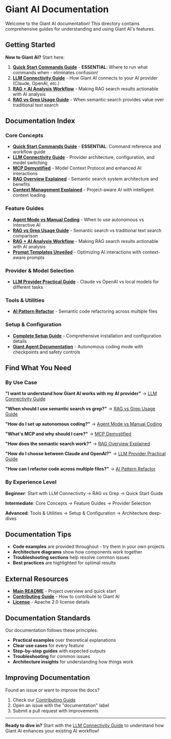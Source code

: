# Giant AI Documentation

Welcome to the Giant AI documentation! This directory contains comprehensive guides for understanding and using Giant AI's features.

## Getting Started

**New to Giant AI?** Start here:

1. **[Quick Start Commands Guide](quick-start-commands.md)** - **ESSENTIAL**: Where to run what commands when - eliminates confusion!
2. **[LLM Connectivity Guide](llm-connectivity-guide.md)** - How Giant AI connects to your AI provider (Claude, OpenAI, etc.)
3. **[RAG + AI Analysis Workflow](rag-ai-analysis-workflow.md)** - Making RAG search results actionable with AI analysis
4. **[RAG vs Grep Usage Guide](rag-search-usage-guide.md)** - When semantic search provides value over traditional text search

## Documentation Index

### Core Concepts
- **[Quick Start Commands Guide](quick-start-commands.md)** - **ESSENTIAL**: Command reference and workflow guide
- **[LLM Connectivity Guide](llm-connectivity-guide.md)** - Provider architecture, configuration, and model switching
- **[MCP Demystified](mcp-demystified.md)** - Model Context Protocol and enhanced AI interactions  
- **[RAG Overview Explained](rag-overview-explained.md)** - Semantic search system architecture and benefits
- **[Context Management Explained](context-management-explained.md)** - Project-aware AI with intelligent context loading

### Feature Guides
- **[Agent Mode vs Manual Coding](agent-mode-vs-manual-coding.md)** - When to use autonomous vs interactive AI
- **[RAG vs Grep Usage Guide](rag-search-usage-guide.md)** - Semantic search vs traditional text search comparison
- **[RAG + AI Analysis Workflow](rag-ai-analysis-workflow.md)** - Making RAG search results actionable with AI analysis
- **[Prompt Templates Unveiled](prompt-templates-unveiled.md)** - Optimizing AI interactions with context-aware prompts

### Provider & Model Selection
- **[LLM Provider Practical Guide](llm-provider-practical-guide.md)** - Claude vs OpenAI vs local models for different tasks

### Tools & Utilities
- **[AI Pattern Refactor](tools/ai-pattern-refactor.md)** - Semantic code refactoring across multiple files

### Setup & Configuration
- **[Complete Setup Guide](../complete_ai_setup.md)** - Comprehensive installation and configuration details
- **[Giant Agent Documentation](../giant-agent.md)** - Autonomous coding mode with checkpoints and safety controls

## Find What You Need

### By Use Case

**"I want to understand how Giant AI works with my AI provider"**
→ [LLM Connectivity Guide](llm-connectivity-guide.md)

**"When should I use semantic search vs grep?"**
→ [RAG vs Grep Usage Guide](rag-search-usage-guide.md)

**"How do I set up autonomous coding?"**
→ [Agent Mode vs Manual Coding](agent-mode-vs-manual-coding.md)

**"What's MCP and why should I care?"**
→ [MCP Demystified](mcp-demystified.md)

**"How does the semantic search work?"**
→ [RAG Overview Explained](rag-overview-explained.md)

**"How do I choose between Claude and OpenAI?"**
→ [LLM Provider Practical Guide](llm-provider-practical-guide.md)

**"How can I refactor code across multiple files?"**
→ [AI Pattern Refactor](tools/ai-pattern-refactor.md)

### By Experience Level

**Beginner**: Start with LLM Connectivity → RAG vs Grep → Quick Start Guide

**Intermediate**: Core Concepts → Feature Guides → Provider Selection

**Advanced**: Tools & Utilities → Setup & Configuration → Architecture deep-dives

## Documentation Tips

- **Code examples** are provided throughout - try them in your own projects
- **Architecture diagrams** show how components work together
- **Troubleshooting sections** help resolve common issues
- **Best practices** are highlighted for optimal results

## External Resources

- **[Main README](../README.md)** - Project overview and quick start
- **[Contributing Guide](../CONTRIBUTING.md)** - How to contribute to Giant AI
- **[License](../LICENSE)** - Apache 2.0 license details

## Documentation Standards

Our documentation follows these principles:
- **Practical examples** over theoretical explanations
- **Clear use cases** for every feature
- **Step-by-step guides** with expected outputs
- **Troubleshooting** for common issues
- **Architecture insights** for understanding how things work

## Improving Documentation

Found an issue or want to improve the docs?
1. Check our [Contributing Guide](../CONTRIBUTING.md)
2. Open an issue with the "documentation" label
3. Submit a pull request with improvements

---

**Ready to dive in?** Start with the [LLM Connectivity Guide](llm-connectivity-guide.md) to understand how Giant AI enhances your existing AI workflow!